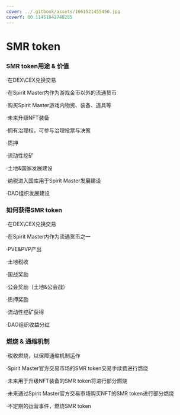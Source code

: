 ```yaml
---
cover: ../.gitbook/assets/1661521455450.jpg
coverY: 80.11451942740285
---
```


# SMR token

### SMR token用途 & 价值

·在DEX\CEX兑换交易

·在Spirit Master内作为游戏金币以外的流通货币

·购买Spirit Master游戏内物资、装备、道具等

·未来升级NFT装备

·拥有治理权，可参与治理投票与决策

·质押

·流动性挖矿

·土地&国家发展建设

·纳税进入国库用于Spirit Master发展建设

·DAO组织发展建设

### 如何获得SMR token

·在DEX\CEX兑换交易

·在Spirit Master内作为流通货币之一

·PVE\&PVP产出

·土地税收

·国战奖励

·公会奖励（土地&公会战）

·质押奖励

·流动性挖矿获得

·DAO组织收益分红

### 燃烧 & 通缩机制

·税收燃烧，以保障通缩机制运作

·Spirit Master官方交易市场的SMR token交易手续费进行燃烧

·未来用于升级NFT装备的SMR token将进行部分燃烧

·未来通过Spirit Master官方交易市场购买NFT的SMR token进行部分燃烧

·不定期的运营事件，燃烧SMR token
